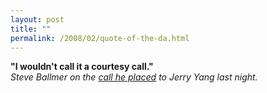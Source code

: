 ```yaml
---
layout: post
title: ""
permalink: /2008/02/quote-of-the-da.html
---
```


**"I wouldn't call it a courtesy call."**  
_Steve Ballmer on the [call he placed](http://www.nytimes.com/2008/02/01/technology/01cnd-subyahoo.html?_r=1&hp&oref=slogin) to Jerry Yang last night._